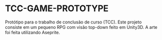 # TCC-GAME-PROTOTYPE

Protótipo para o trabalho de conclusão de curso (TCC).
Este projeto consiste em um pequeno RPG com visão top-down feito em Unity3D. A arte foi feita utilizando Aseprite.
